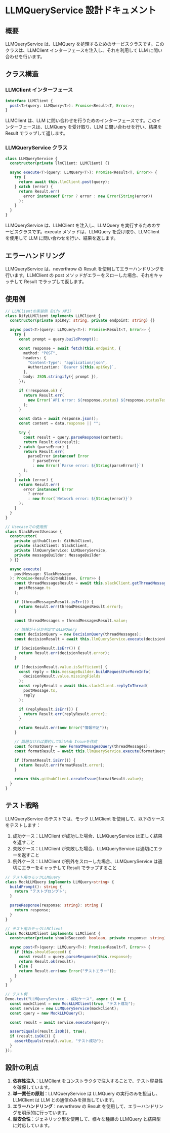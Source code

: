 # LLMQueryService 設計ドキュメント

## 概要

LLMQueryService は、LLMQuery を処理するためのサービスクラスです。このクラスは、LLMClient インターフェースを注入し、それを利用して LLM に問い合わせを行います。

## クラス構造

### LLMClient インターフェース

```typescript
interface LLMClient {
  post<T>(query: LLMQuery<T>): Promise<Result<T, Error>>;
}
```

LLMClient は、LLM に問い合わせを行うためのインターフェースです。このインターフェースは、LLMQuery を受け取り、LLM に問い合わせを行い、結果を Result でラップして返します。

### LLMQueryService クラス

```typescript
class LLMQueryService {
  constructor(private llmClient: LLMClient) {}

  async execute<T>(query: LLMQuery<T>): Promise<Result<T, Error>> {
    try {
      return await this.llmClient.post(query);
    } catch (error) {
      return Result.err(
        error instanceof Error ? error : new Error(String(error))
      );
    }
  }
}
```

LLMQueryService は、LLMClient を注入し、LLMQuery を実行するためのサービスクラスです。execute メソッドは、LLMQuery を受け取り、LLMClient を使用して LLM に問い合わせを行い、結果を返します。

## エラーハンドリング

LLMQueryService は、neverthrow の Result を使用してエラーハンドリングを行います。LLMClient の post メソッドがエラーをスローした場合、それをキャッチして Result でラップして返します。

## 使用例

```typescript
// LLMClientの実装例（Dify API）
class DifyLLMClient implements LLMClient {
  constructor(private apiKey: string, private endpoint: string) {}

  async post<T>(query: LLMQuery<T>): Promise<Result<T, Error>> {
    try {
      const prompt = query.buildPrompt();

      const response = await fetch(this.endpoint, {
        method: "POST",
        headers: {
          "Content-Type": "application/json",
          Authorization: `Bearer ${this.apiKey}`,
        },
        body: JSON.stringify({ prompt }),
      });

      if (!response.ok) {
        return Result.err(
          new Error(`API error: ${response.status} ${response.statusText}`)
        );
      }

      const data = await response.json();
      const content = data.response || "";

      try {
        const result = query.parseResponse(content);
        return Result.ok(result);
      } catch (parseError) {
        return Result.err(
          parseError instanceof Error
            ? parseError
            : new Error(`Parse error: ${String(parseError)}`)
        );
      }
    } catch (error) {
      return Result.err(
        error instanceof Error
          ? error
          : new Error(`Network error: ${String(error)}`)
      );
    }
  }
}

// Usecaseでの使用例
class SlackEventUsecase {
  constructor(
    private githubClient: GitHubClient,
    private slackClient: SlackClient,
    private llmQueryService: LLMQueryService,
    private messageBuilder: MessageBuilder
  ) {}

  async execute(
    postMessage: SlackMessage
  ): Promise<Result<GitHubIssue, Error>> {
    const threadMessagesResult = await this.slackClient.getThreadMessages(
      postMessage.ts
    );

    if (threadMessagesResult.isErr()) {
      return Result.err(threadMessagesResult.error);
    }

    const threadMessages = threadMessagesResult.value;

    // 情報が十分か判定するLLMQuery
    const decisionQuery = new DecisionQuery(threadMessages);
    const decisionResult = await this.llmQueryService.execute(decisionQuery);

    if (decisionResult.isErr()) {
      return Result.err(decisionResult.error);
    }

    if (!decisionResult.value.isSufficient) {
      const reply = this.messageBuilder.buildRequestForMoreInfo(
        decisionResult.value.missingFields
      );
      const replyResult = await this.slackClient.replyInThread(
        postMessage.ts,
        reply
      );

      if (replyResult.isErr()) {
        return Result.err(replyResult.error);
      }

      return Result.err(new Error("情報不足"));
    }

    // 問題なければ要約してGitHub Issueを作成
    const formatQuery = new FormatMessagesQuery(threadMessages);
    const formatResult = await this.llmQueryService.execute(formatQuery);

    if (formatResult.isErr()) {
      return Result.err(formatResult.error);
    }

    return this.githubClient.createIssue(formatResult.value);
  }
}
```

## テスト戦略

LLMQueryService のテストでは、モック LLMClient を使用して、以下のケースをテストします：

1. 成功ケース：LLMClient が成功した場合、LLMQueryService は正しく結果を返すこと
2. 失敗ケース：LLMClient が失敗した場合、LLMQueryService は適切にエラーを返すこと
3. 例外ケース：LLMClient が例外をスローした場合、LLMQueryService は適切にエラーをキャッチして Result でラップすること

```typescript
// テスト用のモックLLMQuery
class MockLLMQuery implements LLMQuery<string> {
  buildPrompt(): string {
    return "テストプロンプト";
  }

  parseResponse(response: string): string {
    return response;
  }
}

// テスト用のモックLLMClient
class MockLLMClient implements LLMClient {
  constructor(private shouldSucceed: boolean, private response: string) {}

  async post<T>(query: LLMQuery<T>): Promise<Result<T, Error>> {
    if (this.shouldSucceed) {
      const result = query.parseResponse(this.response);
      return Result.ok(result);
    } else {
      return Result.err(new Error("テストエラー"));
    }
  }
}

// テスト例
Deno.test("LLMQueryService - 成功ケース", async () => {
  const mockClient = new MockLLMClient(true, "テスト成功");
  const service = new LLMQueryService(mockClient);
  const query = new MockLLMQuery();

  const result = await service.execute(query);

  assertEquals(result.isOk(), true);
  if (result.isOk()) {
    assertEquals(result.value, "テスト成功");
  }
});
```

## 設計の利点

1. **依存性注入**：LLMClient をコンストラクタで注入することで、テスト容易性を確保しています。
2. **単一責任の原則**：LLMQueryService は LLMQuery の実行のみを担当し、LLMClient は LLM との通信のみを担当しています。
3. **エラーハンドリング**：neverthrow の Result を使用して、エラーハンドリングを明示的に行っています。
4. **型安全性**：ジェネリック型を使用して、様々な種類の LLMQuery と結果型に対応しています。
